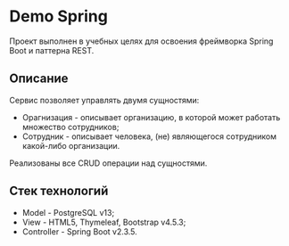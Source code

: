 # Demo Spring

Проект выполнен в учебных целях для освоения фреймворка Spring Boot и паттерна REST.

## Описание

Сервис позволяет управлять двумя сущностями:

* Орагнизация - описывает организацию, в которой может работать множество сотрудников;
* Сотрудник - описывает человека, (не) являющегося сотрудником какой-либо организации.

Реализованы все CRUD операции над сущностями.

## Стек технологий

* Model - PostgreSQL v13;
* View - HTML5, Thymeleaf, Bootstrap v4.5.3;
* Controller - Spring Boot v2.3.5.
